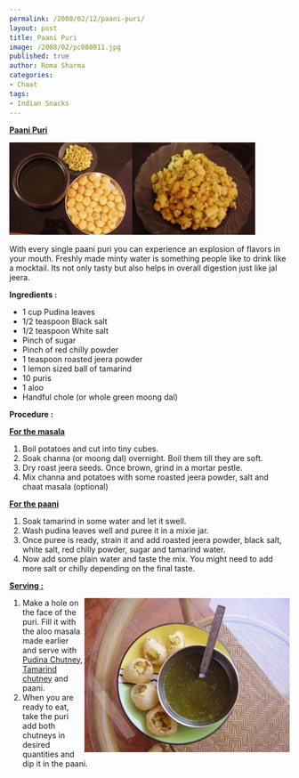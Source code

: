 ```yaml
--- 
permalink: /2008/02/12/paani-puri/
layout: post
title: Paani Puri
image: /2008/02/pc080011.jpg
published: true
author: Roma Sharma
categories: 
- Chaat
tags:
- Indian Snacks
---
```

<span style="text-decoration:underline;"><strong>Paani Puri</strong></span>
<p align="left"><a title="pc080010.jpg" href="/2008/02/pc080010.jpg"><img src="/2008/02/pc080010.jpg" alt="pc080010.jpg" width="221" height="166" /></a><a title="pc080011.jpg" href="/2008/02/pc080011.jpg"><img src="/2008/02/pc080011.jpg" alt="pc080011.jpg" width="221" height="166" /></a></p>
<p align="left">With every single paani puri you can experience an explosion of flavors in your mouth. Freshly made minty water is something people like to drink like a mocktail. Its not only tasty but also helps in overall digestion just like jal jeera.</p>
<strong>Ingredients :</strong>
<ul>
	<li>1 cup Pudina leaves</li>
	<li>1/2 teaspoon Black salt</li>
	<li>1/2 teaspoon White salt</li>
	<li>Pinch of sugar</li>
	<li>Pinch of red chilly powder</li>
	<li>1 teaspoon roasted jeera powder</li>
	<li>1 lemon sized ball of tamarind</li>
	<li>10 puris</li>
	<li>1 aloo</li>
	<li>Handful chole (or whole green moong dal)</li>
</ul>
<strong>Procedure :</strong>

<span style="text-decoration:underline;"><strong>For the masala</strong> </span>
<ol>
	<li>Boil potatoes and cut into tiny cubes.</li>
	<li>Soak channa (or moong dal) overnight. Boil them till they are soft.</li>
	<li>Dry roast jeera seeds. Once brown, grind in a mortar pestle.</li>
	<li>Mix channa and potatoes with some roasted jeera powder, salt and chaat masala (optional)</li>
</ol>
<span style="text-decoration:underline;"><strong>For the paani </strong></span>
<ol>
	<li>Soak tamarind in some water and let it swell.</li>
	<li>Wash pudina leaves well and puree it in a mixie jar.</li>
	<li>Once puree is ready, strain it and add roasted jeera powder, black salt, white salt, red chilly powder, sugar and tamarind water.</li>
	<li>Now add some plain water and taste the mix. You might need to add more salt or chilly depending on the final taste.</li>
</ol>
<span style="text-decoration:underline;"><strong>Serving :</strong></span>

<a title="pc080020.jpg" href="/2008/02/pc080020.jpg"><img src="/2008/02/pc080020.jpg" alt="pc080020.jpg" width="369" height="277" align="right" /></a>
<ol>
	<li>Make a hole on the face of the puri. Fill it with the aloo masala made earlier and serve with <a href="http://romaspacenew.wordpress.com/2008/01/28/pudina-chutney/">Pudina Chutney</a>, <a href="http://romaspacenew.wordpress.com/2008/01/26/tamarind-chutney/">Tamarind chutney</a> and paani.</li>
	<li>When you are ready to eat, take the puri add both chutneys in desired quantities and dip it in the paani.</li>
</ol>
